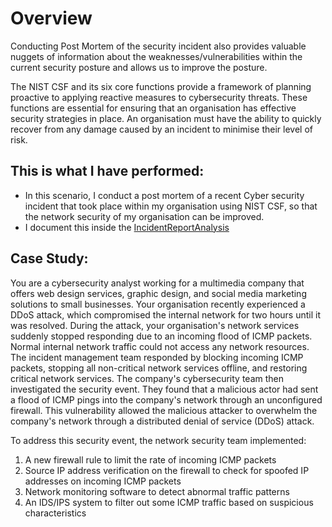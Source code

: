 # Overview
Conducting Post Mortem of the security incident also provides valuable nuggets of information about the weaknesses/vulnerabilities within the current security posture and allows us to improve the posture. 

The NIST CSF and its six core functions provide a framework of planning proactive to applying reactive measures to cybersecurity threats. These functions are essential for ensuring that an organisation has effective security strategies in place. An organisation must have the ability to quickly recover from any damage caused by an incident to minimise their level of risk. 

## This is what I have performed:
 - In this scenario, I conduct a post mortem of a recent Cyber security incident that took place within my organisation using NIST CSF, so that the network security of my organisation can be improved.
 - I document this inside the [IncidentReportAnalysis](\IncidentReportAnalysis.pdf)


## Case Study:
You are a cybersecurity analyst working for a multimedia company that offers web design services, graphic design, and social media marketing solutions to small businesses. Your organisation recently experienced a DDoS attack, which compromised the internal network for two hours until it was resolved.
During the attack, your organisation's network services suddenly stopped responding due to an incoming flood of ICMP packets. Normal internal network traffic could not access any network resources. The incident management team responded by blocking incoming ICMP packets, stopping all non-critical network services offline, and restoring critical network services. 
The company's cybersecurity team then investigated the security event. They found that a malicious actor had sent a flood of ICMP pings into the company's network through an unconfigured firewall. This vulnerability allowed the malicious attacker to overwhelm the company's network through a distributed denial of service (DDoS) attack. 

To address this security event, the network security team implemented: 
1. A new firewall rule to limit the rate of incoming ICMP packets
2. Source IP address verification on the firewall to check for spoofed IP addresses on incoming ICMP packets
3. Network monitoring software to detect abnormal traffic patterns
4. An IDS/IPS system to filter out some ICMP traffic based on suspicious characteristics





